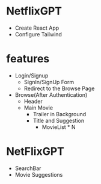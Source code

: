 # NetflixGPT

- Create React App
- Configure Tailwind

# features

- Login/Signup
  - SignIn/SignUp Form
  - Redirect to the Browse Page
- Browse(After Authentication)
  - Header
  - Main Movie
    - Trailer in Background
    - Title and Suggestion
      - MovieList \* N

# NetFlixGPT

- SearchBar
- Movie Suggestions
